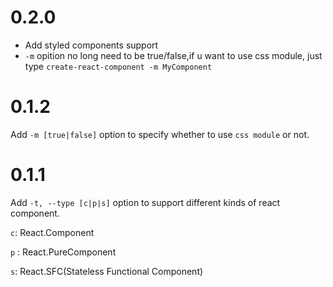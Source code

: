 
# 0.2.0

- Add styled components support
- `-m` opition no long need to be true/false,if u want to use css module, just type `create-react-component -m MyComponent`

# 0.1.2

Add `-m [true|false]` option to specify whether to use `css module` or not.

# 0.1.1

Add `-t, --type [c|p|s]` option to support different kinds of react component.

`c`: React.Component

`p` : React.PureComponent

`s`: React.SFC(Stateless Functional Component)
